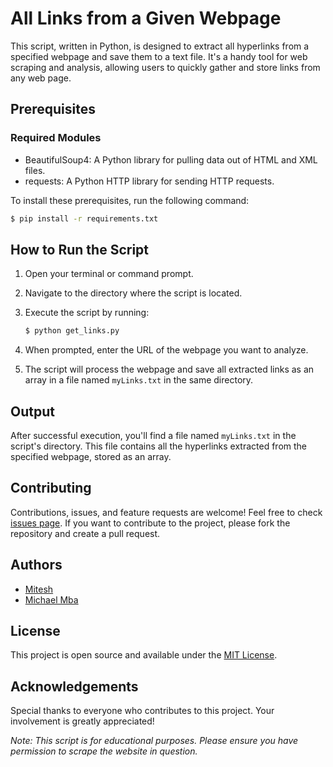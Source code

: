 # All Links from a Given Webpage

This script, written in Python, is designed to extract all hyperlinks from a specified webpage and save them to a text file. It's a handy tool for web scraping and analysis, allowing users to quickly gather and store links from any web page.

## Prerequisites

### Required Modules

- BeautifulSoup4: A Python library for pulling data out of HTML and XML files.
- requests: A Python HTTP library for sending HTTP requests.

To install these prerequisites, run the following command:

```bash
$ pip install -r requirements.txt
```

## How to Run the Script

1. Open your terminal or command prompt.

2. Navigate to the directory where the script is located.

3. Execute the script by running:

   ```bash
   $ python get_links.py
   ```

4. When prompted, enter the URL of the webpage you want to analyze.

5. The script will process the webpage and save all extracted links as an array in a file named `myLinks.txt` in the same directory.

## Output

After successful execution, you'll find a file named `myLinks.txt` in the script's directory. This file contains all the hyperlinks extracted from the specified webpage, stored as an array.

## Contributing

Contributions, issues, and feature requests are welcome! Feel free to check [issues page](https://github.com/YOUR_GITHUB_REPO/issues). If you want to contribute to the project, please fork the repository and create a pull request.

## Authors

- [Mitesh](https://github.com/Mitesh2499)
- [Michael Mba](https://github.com/mikeysan)

## License

This project is open source and available under the [MIT License](https://opensource.org/licenses/MIT).

## Acknowledgements

Special thanks to everyone who contributes to this project. Your involvement is greatly appreciated!

*Note: This script is for educational purposes. Please ensure you have permission to scrape the website in question.*